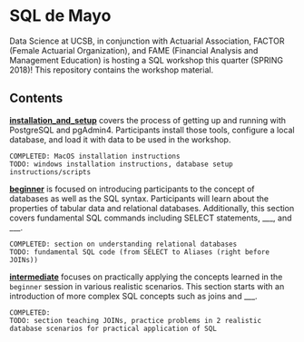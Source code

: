 # SQL de Mayo
Data Science at UCSB, in conjunction with Actuarial Association, FACTOR (Female Actuarial Organization), and FAME (Financial Analysis and Management Education) is hosting a SQL workshop this quarter (SPRING 2018)! This repository contains the workshop material.

## Contents
**[installation_and_setup](https://github.com/timothydnguyen/SQL_de_Mayo/tree/master/installation_and_setup)** covers the process of getting up and running with PostgreSQL and pgAdmin4. Participants install those tools, configure a local database, and load it with data to be used in the workshop.

```{plain}
COMPLETED: MacOS installation instructions  
TODO: windows installation instructions, database setup instructions/scripts
```

**[beginner](https://github.com/timothydnguyen/SQL_de_Mayo/tree/master/beginner)** is focused on introducing participants to the concept of databases as well as the SQL syntax. Participants will learn about the properties of tabular data and relational databases. Additionally, this section covers fundamental SQL commands including SELECT statements, \_\_\_, and \_\_\_.

```{plain}
COMPLETED: section on understanding relational databases  
TODO: fundamental SQL code (from SELECT to Aliases (right before JOINs))
```

**[intermediate](https://github.com/timothydnguyen/SQL_de_Mayo/tree/master/intermediate)** focuses on practically applying the concepts learned in the `beginner` session in various realistic scenarios.  This section starts with an introduction of more complex SQL concepts such as joins and \_\_\_.

```{plain}
COMPLETED:  
TODO: section teaching JOINs, practice problems in 2 realistic database scenarios for practical application of SQL
```
